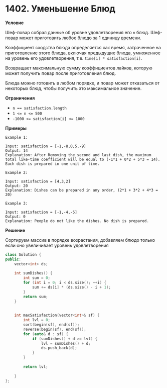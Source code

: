 # 1402. Уменьшение Блюд

**Условие**

Шеф-повар собрал данные об уровне удовлетворения его `n` блюд. Шеф-повар может приготовить любое блюдо за 1 единицу времени.

Коэффициент сходства блюда определяется как время, затраченное на приготовление этого блюда, включая предыдущие блюда, умноженное на уровень его удовлетворения, т.е. `time[i] * satisfaction[i]`.

Возвращает максимальную сумму коэффициентов лайков, которую может получить повар после приготовления блюд.

Блюда можно готовить в любом порядке, и повар может отказаться от некоторых блюд, чтобы получить это максимальное значение.

**Ограничения**
- `n == satisfaction.length`
- `1 <= n <= 500`
- `-1000 <= satisfaction[i] <= 1000`


**Примеры**
```
Example 1:

Input: satisfaction = [-1,-8,0,5,-9]
Output: 14
Explanation: After Removing the second and last dish, the maximum total like-time coefficient will be equal to (-1*1 + 0*2 + 5*3 = 14).
Each dish is prepared in one unit of time.

Example 2:

Input: satisfaction = [4,3,2]
Output: 20
Explanation: Dishes can be prepared in any order, (2*1 + 3*2 + 4*3 = 20)

Example 3:

Input: satisfaction = [-1,-4,-5]
Output: 0
Explanation: People do not like the dishes. No dish is prepared.
```


**Решение**

Сортируем массив в порядке возрастания, добавляем блюдо только если оно увеличивает уровень удовлетворения

```C++
class Solution {
public:
    vector<int> ds;
    
    int sumDishes() {
        int sum = 0;
        for (int i = 0; i < ds.size(); ++i) {
            sum += ds[i] * (ds.size() - i + 1);
        } 
        return sum;
    }
    
    
    int maxSatisfaction(vector<int>& sf) {
        int lvl = 0;
        sort(begin(sf), end(sf));
        reverse(begin(sf), end(sf));
        for (auto& d : sf) {
            if (sumDishes() + d >= lvl) {
                lvl = sumDishes() + d;
                ds.push_back(d);
            }
        }
        
        return lvl;
        
    }
};
```






 


 


